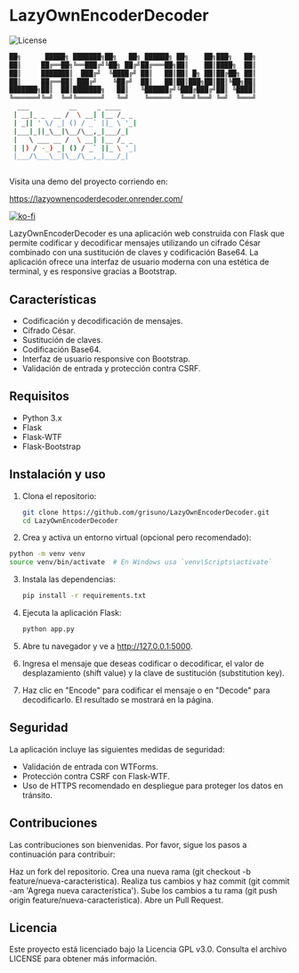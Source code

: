 # LazyOwnEncoderDecoder
![License](https://img.shields.io/github/license/grisuno/LazyOwn?style=flat-square)


```sh
██╗      █████╗ ███████╗██╗   ██╗ ██████╗ ██╗    ██╗███╗   ██╗
██║     ██╔══██╗╚══███╔╝╚██╗ ██╔╝██╔═══██╗██║    ██║████╗  ██║
██║     ███████║  ███╔╝  ╚████╔╝ ██║   ██║██║ █╗ ██║██╔██╗ ██║
██║     ██╔══██║ ███╔╝    ╚██╔╝  ██║   ██║██║███╗██║██║╚██╗██║
███████╗██║  ██║███████╗   ██║   ╚██████╔╝╚███╔███╔╝██║ ╚████║
╚══════╝╚═╝  ╚═╝╚══════╝   ╚═╝    ╚═════╝  ╚══╝╚══╝ ╚═╝  ╚═══╝
  ___          __     _ ____    
 | __|_ _  __ /  \ __| |__ /_ _ 
 | _|| ' \/ _| () / _` ||_ \ '_|
 |___|_||_\__|\__/\__,_|___/_|  
 |   \ ___ __ /  \ __| |__ /_ _ 
 | |) / -_) _| () / _` ||_ \ '_|
 |___/\___\__|\__/\__,_|___/_|  
                                
```
Visita una demo del proyecto corriendo en:

https://lazyownencoderdecoder.onrender.com/

[![ko-fi](https://ko-fi.com/img/githubbutton_sm.svg)](https://ko-fi.com/Y8Y2Z73AV)

LazyOwnEncoderDecoder es una aplicación web construida con Flask que permite codificar y decodificar mensajes utilizando un cifrado César combinado con una sustitución de claves y codificación Base64. La aplicación ofrece una interfaz de usuario moderna con una estética de terminal, y es responsive gracias a Bootstrap.

## Características

- Codificación y decodificación de mensajes.
- Cifrado César.
- Sustitución de claves.
- Codificación Base64.
- Interfaz de usuario responsive con Bootstrap.
- Validación de entrada y protección contra CSRF.

## Requisitos

- Python 3.x
- Flask
- Flask-WTF
- Flask-Bootstrap

## Instalación y uso

1. Clona el repositorio:
   ```bash
   git clone https://github.com/grisuno/LazyOwnEncoderDecoder.git
   cd LazyOwnEncoderDecoder
   ```
2. Crea y activa un entorno virtual (opcional pero recomendado):

  ```bash   
  python -m venv venv
  source venv/bin/activate  # En Windows usa `venv\Scripts\activate`
  ```
3. Instala las dependencias:
   ```bash   
   pip install -r requirements.txt
   ```
4. Ejecuta la aplicación Flask:

   ```bash   
   python app.py
   ```
5. Abre tu navegador y ve a http://127.0.0.1:5000.

6. Ingresa el mensaje que deseas codificar o decodificar, el valor de desplazamiento (shift value) y la clave de sustitución (substitution key).

7. Haz clic en "Encode" para codificar el mensaje o en "Decode" para decodificarlo. El resultado se mostrará en la página.

## Seguridad
La aplicación incluye las siguientes medidas de seguridad:

- Validación de entrada con WTForms.
- Protección contra CSRF con Flask-WTF.
- Uso de HTTPS recomendado en despliegue para proteger los datos en tránsito.

## Contribuciones
Las contribuciones son bienvenidas. Por favor, sigue los pasos a continuación para contribuir:

  Haz un fork del repositorio.
  Crea una nueva rama (git checkout -b feature/nueva-caracteristica).
  Realiza tus cambios y haz commit (git commit -am 'Agrega nueva característica').
  Sube los cambios a tu rama (git push origin feature/nueva-caracteristica).
  Abre un Pull Request.
## Licencia
Este proyecto está licenciado bajo la Licencia GPL v3.0. Consulta el archivo LICENSE para obtener más información.
